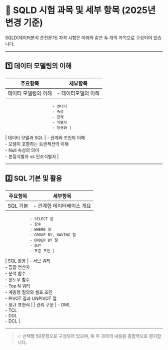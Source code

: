 # 📘 SQLD 시험 과목 및 세부 항목 (2025년 변경 기준)

SQLD(데이터분석 준전문가) 자격 시험은 아래와 같은 두 개의 과목으로 구성되어 있습니다.

---

## 1️⃣ 데이터 모델링의 이해

| 주요항목               | 세부항목                                                   |
|------------------------|------------------------------------------------------------|
| 데이터 모델링의 이해   | - 데이터모델의 이해  
                         - 엔터티  
                         - 속성  
                         - 관계  
                         - 식별자  
                         - 정규화 |
| 데이터 모델과 SQL      | - 관계와 조인의 이해  
                         - 모델이 포함하는 트랜잭션의 이해  
                         - Null 속성의 의미  
                         - 본질식별자 vs 인조식별자 |

---

## 2️⃣ SQL 기본 및 활용

| 주요항목     | 세부항목                                                   |
|--------------|------------------------------------------------------------|
| SQL 기본     | - 관계형 데이터베이스 개요  
               - SELECT 문  
               - 함수  
               - WHERE 절  
               - GROUP BY, HAVING 절  
               - ORDER BY 절  
               - 조인  
               - 표준 조인 |
| SQL 활용     | - 서브 쿼리  
               - 집합 연산자  
               - 분석 함수  
               - 윈도우 함수  
               - Top N 쿼리  
               - 계층형 질의와 셀프 조인  
               - PIVOT 결과 UNPIVOT 절  
               - 정규 표현식 |
| 관리 구문    | - DML  
               - TCL  
               - DDL  
               - DCL |

---

> ✅ 선택형 50문항으로 구성되어 있으며, 위 두 과목의 내용을 종합적으로 평가합니다.
